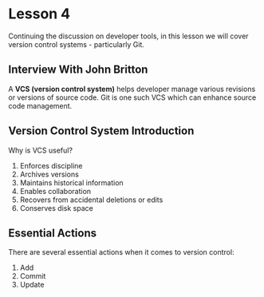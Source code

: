 # Lesson 4

Continuing the discussion on developer tools, in this lesson we will cover version control systems - particularly Git.

## Interview With John Britton

A **VCS (version control system)** helps developer manage various revisions or versions of source code. Git is one such VCS which can enhance source code management.

## Version Control System Introduction

Why is VCS useful?

1. Enforces discipline
2. Archives versions
3. Maintains historical information
4. Enables collaboration
5. Recovers from accidental deletions or edits
6. Conserves disk space

## Essential Actions

There are several essential actions when it comes to version control:

1. Add
2. Commit
3. Update

